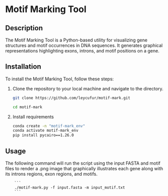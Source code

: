 # Motif Marking Tool

## Description

The Motif Marking Tool is a Python-based utility for visualizing gene structures and motif occurrences in DNA sequences. It generates graphical representations highlighting exons, introns, and motif positions on a gene.

## Installation

To install the Motif Marking Tool, follow these steps:

1. Clone the repository to your local machine and navigate to the directory.
    ```bash
   git clone https://github.com/leycufur/motif-mark.git
   ```
   ```bash
   cd motif-mark
   ```
2. Install requirements
    ```bash
    conda create -n "motif-mark_env"
    conda activate motif-mark_env
    pip install pycairo==1.26.0
    ```
## Usage
The following command will run the script using the input FASTA and motif files to render a .png image that graphically illustrates each gene along with its introns regions, exon regions, and motifs. 

        ```
        ./motif-mark.py -f input.fasta -m input_motif.txt
        ```